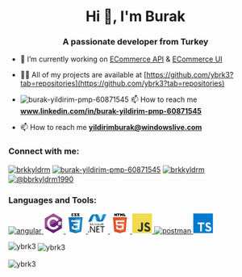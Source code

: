<h1 align="center">Hi 👋, I'm Burak</h1>
<h3 align="center">A passionate developer from Turkey</h3>

- 🔭 I’m currently working on [ECommerce API](https://github.com/ybrk3/ECommerceAPI) & [ECommerce UI](https://github.com/ybrk3/ECommerceUI)

- 👨‍💻 All of my projects are available at [https://github.com/ybrk3?tab=repositories](https://github.com/ybrk3?tab=repositories)

- <img src="https://raw.githubusercontent.com/rahuldkjain/github-profile-readme-generator/master/src/images/icons/Social/linked-in-alt.svg" alt="burak-yildirim-pmp-60871545" height="30" width="40" /> 📫 How to reach me **www.linkedin.com/in/burak-yildirim-pmp-60871545**

- 📫 How to reach me **yildirimburak@windowslive.com**

<h3 align="left">Connect with me:</h3>
<p align="left">
<a href="https://twitter.com/brkkyldrm" target="blank"><img align="center" src="https://raw.githubusercontent.com/rahuldkjain/github-profile-readme-generator/master/src/images/icons/Social/twitter.svg" alt="brkkyldrm" height="30" width="40" /></a>
<a href="https://linkedin.com/in/burak-yildirim-pmp-60871545" target="blank"><img align="center" src="https://raw.githubusercontent.com/rahuldkjain/github-profile-readme-generator/master/src/images/icons/Social/linked-in-alt.svg" alt="burak-yildirim-pmp-60871545" height="30" width="40" /></a>
<a href="https://instagram.com/brkkyldrm" target="blank"><img align="center" src="https://raw.githubusercontent.com/rahuldkjain/github-profile-readme-generator/master/src/images/icons/Social/instagram.svg" alt="brkkyldrm" height="30" width="40" /></a>
<a href="https://medium.com/@bbrkyldrm1990" target="blank"><img align="center" src="https://raw.githubusercontent.com/rahuldkjain/github-profile-readme-generator/master/src/images/icons/Social/medium.svg" alt="@bbrkyldrm1990" height="30" width="40" /></a>
</p>

<h3 align="left">Languages and Tools:</h3>
<p align="left"> <a href="https://angular.io" target="_blank" rel="noreferrer"> <img src="https://angular.io/assets/images/logos/angular/angular.svg" alt="angular" width="40" height="40"/> </a> <a href="https://www.w3schools.com/cs/" target="_blank" rel="noreferrer"> <img src="https://raw.githubusercontent.com/devicons/devicon/master/icons/csharp/csharp-original.svg" alt="csharp" width="40" height="40"/> </a> <a href="https://www.w3schools.com/css/" target="_blank" rel="noreferrer"> <img src="https://raw.githubusercontent.com/devicons/devicon/master/icons/css3/css3-original-wordmark.svg" alt="css3" width="40" height="40"/> </a> <a href="https://dotnet.microsoft.com/" target="_blank" rel="noreferrer"> <img src="https://raw.githubusercontent.com/devicons/devicon/master/icons/dot-net/dot-net-original-wordmark.svg" alt="dotnet" width="40" height="40"/> </a> <a href="https://www.w3.org/html/" target="_blank" rel="noreferrer"> <img src="https://raw.githubusercontent.com/devicons/devicon/master/icons/html5/html5-original-wordmark.svg" alt="html5" width="40" height="40"/> </a> <a href="https://developer.mozilla.org/en-US/docs/Web/JavaScript" target="_blank" rel="noreferrer"> <img src="https://raw.githubusercontent.com/devicons/devicon/master/icons/javascript/javascript-original.svg" alt="javascript" width="40" height="40"/> </a> <a href="https://postman.com" target="_blank" rel="noreferrer"> <img src="https://www.vectorlogo.zone/logos/getpostman/getpostman-icon.svg" alt="postman" width="40" height="40"/> </a> <a href="https://www.typescriptlang.org/" target="_blank" rel="noreferrer"> <img src="https://raw.githubusercontent.com/devicons/devicon/master/icons/typescript/typescript-original.svg" alt="typescript" width="40" height="40"/> </a> </p>

<p><img align="left" src="https://github-readme-stats.vercel.app/api/top-langs?username=ybrk3&show_icons=true&locale=en&layout=compact" alt="ybrk3" /></p>

<p>&nbsp;<img align="center" src="https://github-readme-stats.vercel.app/api?username=ybrk3&show_icons=true&locale=en" alt="ybrk3" /></p>

<p><img align="center" src="https://github-readme-streak-stats.herokuapp.com/?user=ybrk3&theme=default" alt="ybrk3" /></p>

